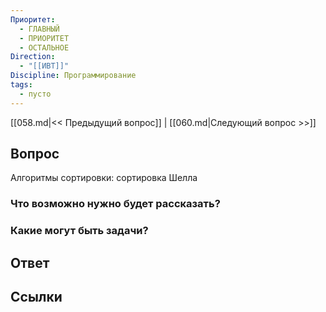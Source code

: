 ```yaml
---
Приоритет:
  - ГЛАВНЫЙ
  - ПРИОРИТЕТ
  - ОСТАЛЬНОЕ
Direction:
  - "[[ИВТ]]" 
Discipline: Программирование 
tags:
  - пусто
---
```

[[058.md|<< Предыдущий вопрос]] | [[060.md|Следующий вопрос >>]]
## Вопрос

Алгоритмы сортировки: сортировка Шелла

### Что возможно нужно будет рассказать?

### Какие могут быть задачи?

## Ответ

## Ссылки
